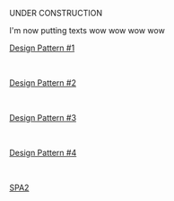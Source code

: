 UNDER CONSTRUCTION


I'm now putting texts wow wow wow wow

[Design Pattern #1](https://leonhndsu.github.io/pd/pd1/pd1.html)

<br/>

[Design Pattern #2](https://leonhndsu.github.io/pd/pd2/pd2.html)

<br/>

[Design Pattern #3](https://leonhndsu.github.io/pd3/pd3.html)

<br/>

[Design Pattern #4](https://leonhndsu.github.io/pd4/pd4.html)

<br/>

[SPA2](https://leonhndsu.github.io/spa2/spa2/spa2.html)
